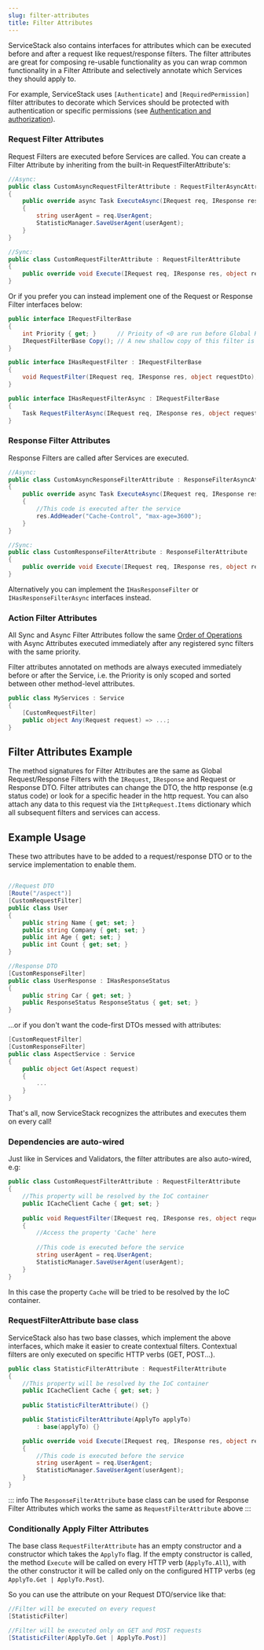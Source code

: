 ```yaml
---
slug: filter-attributes
title: Filter Attributes
---
```


ServiceStack also contains interfaces for attributes which can be executed before and after a request like request/response filters. The filter attributes are great for composing re-usable functionality as you can wrap common functionality in a Filter Attribute and selectively annotate which Services they should apply to. 

For example, ServiceStack uses `[Authenticate]` and `[RequiredPermission]` filter attributes to decorate which Services should be protected with authentication or specific permissions (see [Authentication and authorization](/auth/authentication-and-authorization)).

### Request Filter Attributes

Request Filters are executed before Services are called. You can create a Filter Attribute by inheriting from the built-in RequestFilterAttribute's:

```csharp
//Async:
public class CustomAsyncRequestFilterAttribute : RequestFilterAsyncAttribute 
{
    public override async Task ExecuteAsync(IRequest req, IResponse res, object requestDto) 
    {
        string userAgent = req.UserAgent;
        StatisticManager.SaveUserAgent(userAgent);
    }
}

//Sync:
public class CustomRequestFilterAttribute : RequestFilterAttribute 
{
    public override void Execute(IRequest req, IResponse res, object requestDto) { ... }
}
```

Or if you prefer you can instead implement one of the Request or Response Filter interfaces below:

```csharp
public interface IRequestFilterBase
{
    int Priority { get; }      // Prioity of <0 are run before Global Request Filters. >=0 Run after
    IRequestFilterBase Copy(); // A new shallow copy of this filter is used on every request.
}

public interface IHasRequestFilter : IRequestFilterBase
{
    void RequestFilter(IRequest req, IResponse res, object requestDto);
}

public interface IHasRequestFilterAsync : IRequestFilterBase
{
    Task RequestFilterAsync(IRequest req, IResponse res, object requestDto);
}
```

### Response Filter Attributes

Response Filters are called after Services are executed. 

```csharp
//Async:
public class CustomAsyncResponseFilterAttribute : ResponseFilterAsyncAttribute
{
    public override async Task ExecuteAsync(IRequest req, IResponse res, object responseDto) 
    {
        //This code is executed after the service
        res.AddHeader("Cache-Control", "max-age=3600");
    }
}

//Sync:
public class CustomResponseFilterAttribute : ResponseFilterAttribute
{
    public override void Execute(IRequest req, IResponse res, object responseDto) { ... }
}
```

Alternatively you can implement the `IHasResponseFilter` or `IHasResponseFilterAsync` interfaces instead.

### Action Filter Attributes

All Sync and Async Filter Attributes follow the same [Order of Operations](/order-of-operations) with Async Attributes  executed immediately after any registered sync filters with the same priority.

Filter attributes annotated on methods are always executed immediately before or after the Service, i.e. the Priority is only scoped and sorted between other method-level attributes.

```csharp
public class MyServices : Service
{
    [CustomRequestFilter]
    public object Any(Request request) => ...;
}
```

## Filter Attributes Example

The method signatures for Filter Attributes are the same as Global Request/Response Filters with the `IRequest`, `IResponse` and Request or Response DTO. Filter attributes can change the DTO, the http response (e.g status code) or look for a specific header in the http request. You can also attach any data to this request via the `IHttpRequest.Items` dictionary which all subsequent filters and services can access.

## Example Usage

These two attributes have to be added to a request/response DTO or to the service implementation to enable them.

```csharp

//Request DTO
[Route("/aspect")]
[CustomRequestFilter]
public class User
{
    public string Name { get; set; }
    public string Company { get; set; }
    public int Age { get; set; }
    public int Count { get; set; }
}

//Response DTO
[CustomResponseFilter]
public class UserResponse : IHasResponseStatus
{
    public string Car { get; set; }
    public ResponseStatus ResponseStatus { get; set; }
}
```

...or if you don't want the code-first DTOs messed with attributes:

```csharp
[CustomRequestFilter]
[CustomResponseFilter]
public class AspectService : Service
{
    public object Get(Aspect request)
    {
        ...
    }
}
```

That's all, now ServiceStack recognizes the attributes and executes them on every call!

### Dependencies are auto-wired

Just like in Services and Validators, the filter attributes are also auto-wired, e.g:

```csharp
public class CustomRequestFilterAttribute : RequestFilterAttribute
{
    //This property will be resolved by the IoC container
    public ICacheClient Cache { get; set; }
    
    public void RequestFilter(IRequest req, IResponse res, object requestDto)
    {
        //Access the property 'Cache' here
        
        //This code is executed before the service
        string userAgent = req.UserAgent;
        StatisticManager.SaveUserAgent(userAgent);
    }
}
```

In this case the property `Cache` will be tried to be resolved by the IoC container.

### RequestFilterAttribute base class

ServiceStack also has two base classes, which implement the above interfaces, which make it easier to create contextual filters. Contextual filters are only executed on specific HTTP verbs (GET, POST...).

```csharp
public class StatisticFilterAttribute : RequestFilterAttribute
{
    //This property will be resolved by the IoC container
    public ICacheClient Cache { get; set; }
    
    public StatisticFilterAttribute() {}

    public StatisticFilterAttribute(ApplyTo applyTo)
        : base(applyTo) {}

    public override void Execute(IRequest req, IResponse res, object requestDto)
    {
        //This code is executed before the service
        string userAgent = req.UserAgent;
        StatisticManager.SaveUserAgent(userAgent);
    }
}
```

::: info
The `ResponseFilterAttribute` base class can be used for Response Filter Attributes which works the same as `RequestFilterAttribute` above
:::

### Conditionally Apply Filter Attributes

The base class `RequestFilterAttribute` has an empty constructor and a constructor which takes the `ApplyTo` flag. If the empty constructor is called, the method `Execute` will be called on every HTTP verb (`ApplyTo.All`), with the other constructor it will be called only on the configured HTTP verbs (eg `ApplyTo.Get | ApplyTo.Post`).

So you can use the attribute on your Request DTO/service like that:

```csharp
//Filter will be executed on every request
[StatisticFilter]

//Filter will be executed only on GET and POST requests
[StatisticFilter(ApplyTo.Get | ApplyTo.Post)]
```

